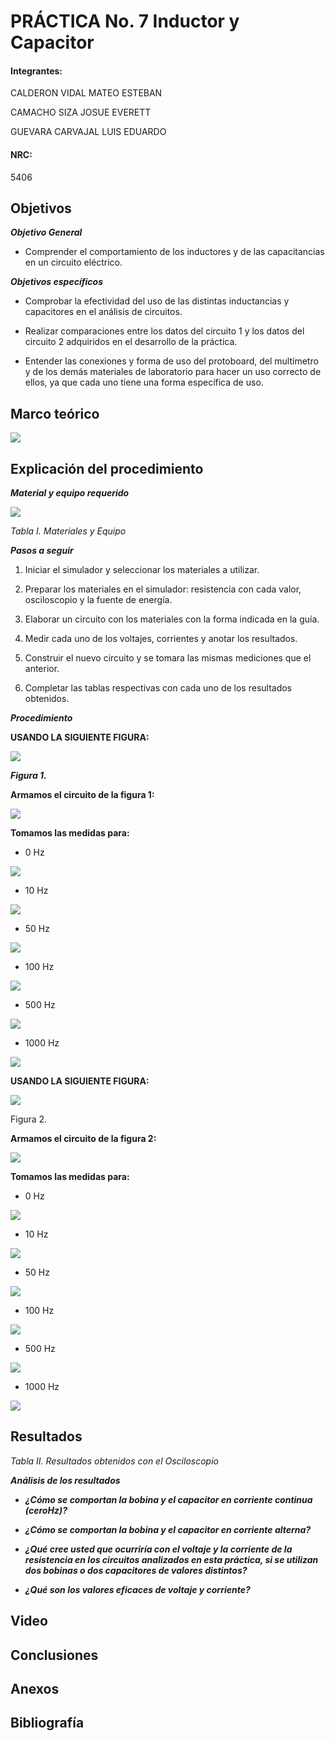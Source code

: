 # PRÁCTICA No. 7 Inductor y Capacitor

#### Integrantes:

CALDERON VIDAL MATEO ESTEBAN

CAMACHO SIZA JOSUE EVERETT

GUEVARA CARVAJAL LUIS EDUARDO

#### NRC:

5406

## Objetivos

***Objetivo General***

- Comprender el comportamiento de los inductores y de las capacitancias en un circuito eléctrico.

***Objetivos específicos***

- Comprobar la efectividad del uso de las distintas inductancias y capacitores en el análisis de circuitos.

- Realizar comparaciones entre los datos del circuito 1 y los datos del circuito 2 adquiridos en el desarrollo de la práctica.

- Entender las conexiones y forma de uso del protoboard, del multímetro y de los demás materiales de laboratorio para hacer un uso correcto de ellos, ya que cada uno tiene una forma específica de uso.

## Marco teórico

<img src="Imagenes/esquema.jpg">

## Explicación del procedimiento

***Material y equipo requerido***

<img src="Imagenes/tabla1.jpg">

*Tabla I. Materiales y Equipo*

***Pasos a seguir***

1)	Iniciar el simulador y seleccionar los materiales a utilizar.

2)	Preparar los materiales en el simulador: resistencia con cada valor, osciloscopio y la fuente de energía.

3)	Elaborar un circuito con los materiales con la forma indicada en la guía.

4)	Medir cada uno de los voltajes, corrientes y anotar los resultados.

5)	Construir el nuevo circuito y se tomara las mismas mediciones que el anterior.

6)	Completar las tablas respectivas con cada uno de los resultados obtenidos.

***Procedimiento***

**USANDO LA SIGUIENTE FIGURA:**

<img src="Imagenes/fig1.jpg">

***Figura 1.***

**Armamos el circuito de la figura 1:**

<img src="Imagenes/circ1.jpeg">

**Tomamos las medidas para:**

- 0 Hz

<img src="Imagenes/circ1_0hZ.jpeg">

- 10 Hz

<img src="Imagenes/circ1_10hZ.jpeg">

- 50 Hz

<img src="Imagenes/circ1_50hZ.jpeg">

- 100 Hz

<img src="Imagenes/circ1_100hZ1.jpg">

- 500 Hz

<img src="Imagenes/circ1_500hZ.jpeg">

- 1000 Hz

<img src="Imagenes/circ1_1000hZ.jpeg">

**USANDO LA SIGUIENTE FIGURA:**

<img src="Imagenes/fig2.jpg">

Figura 2.

**Armamos el circuito de la figura 2:**

<img src="Imagenes/circ2.jpeg">

**Tomamos las medidas para:**

- 0 Hz

<img src="Imagenes/circ2_0hZ1.jpg">

- 10 Hz

<img src="Imagenes/circ2_10hZ.jpeg">

- 50 Hz

<img src="Imagenes/circ2_50hZ.jpeg">

- 100 Hz

<img src="Imagenes/circ2_100hZ.jpeg">

- 500 Hz

<img src="Imagenes/circ2_500hZ.jpeg">

- 1000 Hz

<img src="Imagenes/circ2_1000hZ.jpeg">

## Resultados

*Tabla II. Resultados obtenidos con el Osciloscopio*

***Análisis de los resultados***

- ***¿Cómo se comportan la bobina y el capacitor en corriente continua (ceroHz)?***

- ***¿Cómo se comportan la bobina y el capacitor en corriente alterna?***

- ***¿Qué cree usted que ocurriría con el voltaje  y la corriente de la resistencia en los circuitos analizados en esta práctica, si se utilizan dos bobinas o dos capacitores de valores distintos?***

- ***¿Qué son los valores eficaces de voltaje y corriente?***

## Video

## Conclusiones

## Anexos

## Bibliografía
